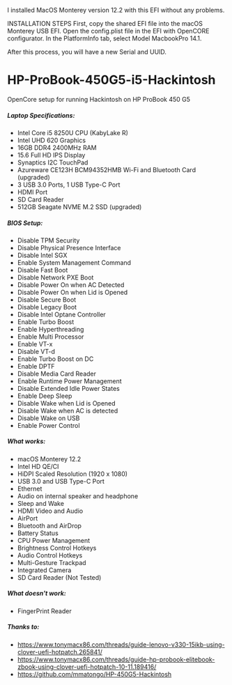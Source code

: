 I installed MacOS Monterey version 12.2 with this EFI without any problems.

INSTALLATION STEPS
First, copy the shared EFI file into the macOS Monterey USB EFI.
Open the config.plist file in the EFI with OpenCORE configurator.
In the PlatformInfo tab, select Model MacbookPro 14.1.

After this process, you will have a new Serial and UUID.

# HP-ProBook-450G5-i5-Hackintosh

OpenCore setup for running Hackintosh on HP ProBook 450 G5

##### Laptop Specifications:
- Intel Core i5 8250U CPU (KabyLake R)
- Intel UHD 620 Graphics
- 16GB DDR4 2400MHz RAM
- 15.6 Full HD IPS Display
- Synaptics I2C TouchPad
- Azureware CE123H BCM94352HMB Wi-Fi and Bluetooth Card (upgraded)
- 3 USB 3.0 Ports, 1 USB Type-C Port
- HDMI Port
- SD Card Reader
- 512GB Seagate NVME M.2 SSD (upgraded)

##### BIOS Setup:
- Disable TPM Security
- Disable Physical Presence Interface
- Disable Intel SGX
- Enable System Management Command
- Disable Fast Boot
- Disable Network PXE Boot
- Disable Power On when AC Detected
- Disable Power On when Lid is Opened
- Disable Secure Boot
- Disable Legacy Boot
- Disable Intel Optane Controller
- Enable Turbo Boost
- Enable Hyperthreading
- Enable Multi Processor
- Enable VT-x
- Disable VT-d
- Enable Turbo Boost on DC
- Enable DPTF
- Disable Media Card Reader
- Enable Runtime Power Management
- Disable Extended Idle Power States
- Enable Deep Sleep
- Disable Wake when Lid is Opened
- Disable Wake when AC is detected
- Disable Wake on USB
- Enable Power Control

##### What works:
- macOS Monterey 12.2
- Intel HD QE/CI
- HiDPI Scaled Resolution (1920 x 1080)
- USB 3.0 and USB Type-C Port
- Ethernet
- Audio on internal speaker and headphone
- Sleep and Wake
- HDMI Video and Audio
- AirPort
- Bluetooth and AirDrop
- Battery Status
- CPU Power Management
- Brightness Control Hotkeys
- Audio Control Hotkeys
- Multi-Gesture Trackpad
- Integrated Camera
- SD Card Reader (Not Tested)
##### What doesn't work:
- FingerPrint Reader


##### Thanks to:
- https://www.tonymacx86.com/threads/guide-lenovo-v330-15ikb-using-clover-uefi-hotpatch.265841/
- https://www.tonymacx86.com/threads/guide-hp-probook-elitebook-zbook-using-clover-uefi-hotpatch-10-11.189416/
- https://github.com/mmatongo/HP-450G5-Hackintosh
